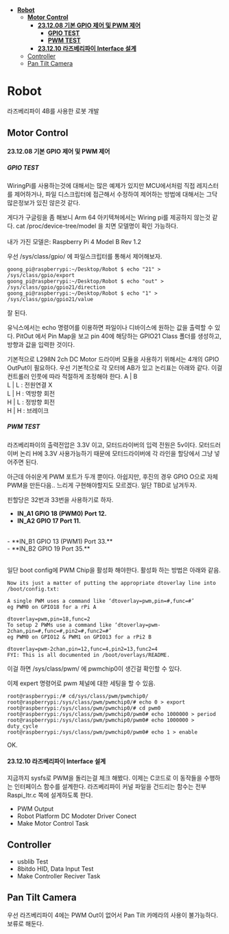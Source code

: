 - [**Robot**](#robot)
  - [**Motor Control**](#motor-control)
      - [**23.12.08 기본 GPIO 제어 및 PWM 제어**](#231208-기본-gpio-제어-및-pwm-제어)
        - [**GPIO TEST**](#gpio-test)
        - [**PWM TEST**](#pwm-test)
      - [**23.12.10 라즈베리파이 Interface 설계**](#231210-라즈베리파이-interface-설계)
  - [Controller](#controller)
  - [Pan Tilt Camera](#pan-tilt-camera)

# **Robot**
라즈베리파이 4B를 사용한 로봇 개발


## **Motor Control**
#### **23.12.08 기본 GPIO 제어 및 PWM 제어**

##### **GPIO TEST**
WiringPi를 사용하는것에 대해서는 많은 예제가 있지만 MCU에서처럼 직접 레지스터를 제어하거나, 파일 디스크립터에 접근해서 수정하여 제어하는 방법에 대해서는 그닥 많은정보가 있진 않은것 같다.

게다가 구글링을 좀 해보니 Arm 64 아키텍쳐에서는 Wiring pi를 제공하지 않는것 같다.
cat /proc/device-tree/model 을 치면 모델명이 확인 가능하다. <BR> <br>
내가 가진 모델은: Raspberry Pi 4 Model B Rev 1.2

우선 /sys/class/gpio/ 에 파일스크립터를 통해서 제어해보자.

```
goong_pi@raspberrypi:~/Desktop/Robot $ echo "21" > /sys/class/gpio/export
goong_pi@raspberrypi:~/Desktop/Robot $ echo "out" > /sys/class/gpio/gpio21/direction
goong_pi@raspberrypi:~/Desktop/Robot $ echo "1" > /sys/class/gpio/gpio21/value
```
잘 된다. 

유닉스에서는 echo 명령어를 이용하면 파일이나 디바이스에 원하는 값을 출력할 수 있다.
PitOut 에서 Pin Map을 보고 pin 40에 해당하는 GPIO21 Class 폴더를 생성하고,
방향과 값을 입력한 것이다.

기본적으로 L298N 2ch DC Motor 드라이버 모듈을 사용하기 위해서는
4개의 GPIO OutPut이 필요하다. 우선 기본적으로 각 모터에 AB가 있고 논리표는 아래와 같다. 이걸 컨트롤러 인풋에 따라 적절하게 조정해야 한다.
A | B <br>
L | L : 전원연결 X <br>
L | H : 역방향 회전 <br>
H | L : 정방향 회전 <br>
H | H : 브레이크 <br>


##### **PWM TEST**

라즈베리파이의 출력전압은 3.3V 이고, 모터드라이버의 입력 전원은 5v이다. 모터드러이버 논리 H에 3.3V 사용가능하기 때문에 모터드라이버에 각 라인을 할당에서 그냥 넣어주면 된다.

아근데 아쉬운게 PWM 포트가 두개 뿐이다.
아쉽지만, 후진의 경우 GPIO O으로 자체 PWM을 만든다음.. 느리게 구현해야할지도 모르겠다. 일단 TBD로 남겨두자. <br>

핀할당은 32번과 33번을 사용하기로 하자. <br>
- **IN_A1 GPIO 18 (PWM0) Port 12.**<br>
- **IN_A2 GPIO 17        Port 11.**<br>
<br>
- **IN_B1 GPIO 13 (PWM1) Port 33.** <br>
- **IN_B2 GPIO 19        Port 35.** <br>
<br>


일단 boot config에 PWM Chip을 활성화 해야한다.
활성화 하는 방법은 아래와 같음.
```
Now its just a matter of putting the appropriate dtoverlay line into /boot/config.txt:

A single PWM uses a command like ‘dtoverlay=pwm,pin=#,func=#’
eg PWM0 on GPIO18 for a rPi A

dtoverlay=pwm,pin=18,func=2
To setup 2 PWMs use a command like ‘dtoverlay=pwm-2chan,pin=#,func=#,pin2=#,func2=#’
eg PWM0 on GPIO12 & PWM1 on GPIO13 for a rPi2 B

dtoverlay=pwm-2chan,pin=12,func=4,pin2=13,func2=4
FYI: This is all documented in /boot/overlays/README.
```
이걸 하면
/sys/class/pwm/ 에 pwmchip0이 생긴걸 확인할 수 있다.

이제 expert 명령어로 pwm 체널에 대한 세팅을 할 수 있음.
```
root@raspberrypi:/# cd/sys/class/pwm/pwmchip0/
root@raspberrypi:/sys/class/pwm/pwmchip0/# echo 0 > export
root@raspberrypi:/sys/class/pwm/pwmchip0/# cd pwm0
root@raspberrypi:/sys/class/pwm/pwmchip0/pwm0# echo 1000000 > period
root@raspberrypi:/sys/class/pwm/pwmchip0/pwm0# echo 1000000 > duty_cycle 
root@raspberrypi:/sys/class/pwm/pwmchip0/pwm0# echo 1 > enable
```
OK.

#### **23.12.10 라즈베리파이 Interface 설계**

지금까지 sysfs로 PWM을 돌리는걸 체크 해봤다.
이제는 C코드로 이 동작들을 수행하는 인터페이스 함수를 설계한다.
라즈베리파이 커널 파일을 건드리는 함수는 전부 Raspi_Itr.c 쪽에 설계하도록 한다.


- PWM Output
- Robot Platform DC Modoter Driver Conect
- Make Motor Control Task


## Controller
- usblib Test
- 8bitdo HID, Data Input Test
- Make Controller Reciver Task

## Pan Tilt Camera
우선 라즈베리파이 4에는 PWM Out이 없어서 Pan Tilt 카메라의 사용이 불가능하다. 보류로 해둔다.
